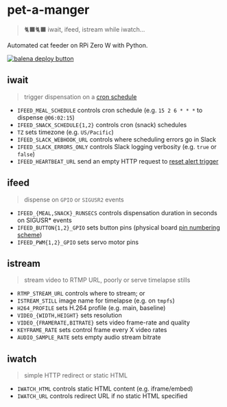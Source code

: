 # pet-a-manger
> 🐈‍⬛🐈‍⬛ iwait, ifeed, istream while iwatch...

Automated cat feeder on RPi Zero W with Python.

[![balena deploy button](https://www.balena.io/deploy.svg)](https://dashboard.balena-cloud.com/deploy?repoUrl=https://github.com/belodetek/pet-a-manger)

## iwait
> trigger dispensation on a [cron schedule](https://pkg.go.dev/github.com/robfig/cron)

* `IFEED_MEAL_SCHEDULE` controls cron schedule (e.g. `15 2 6 * * *` to dispense `@06:02:15`)
* `IFEED_SNACK_SCHEDULE{1,2}` controls cron (snack) schedules
* `TZ` sets timezone (e.g. `US/Pacific`)
* `IFEED_SLACK_WEBHOOK_URL` controls where scheduling errors go in Slack
* `IFEED_SLACK_ERRORS_ONLY` controls Slack logging verbosity (e.g. `true` or `false`)
* `IFEED_HEARTBEAT_URL` send an empty HTTP request to [reset alert trigger](https://healthchecks.io/)


## ifeed
> dispense on `GPIO` or `SIGUSR2` events

* `IFEED_{MEAL,SNACK}_RUNSECS` controls dispensation duration in seconds on SIGUSR* events
* `IFEED_BUTTON{1,2}_GPIO` sets button pins (physical board [pin numbering scheme](https://pinout.xyz/))
* `IFEED_PWM{1,2}_GPIO` sets servo motor pins


## istream
> stream video to RTMP URL, poorly or serve timelapse stills

* `RTMP_STREAM_URL` controls where to stream; or
* `ISTREAM_STILL` image name for timelapse (e.g. on `tmpfs`)
* `H264_PROFILE` sets H.264 profile (e.g. main, baseline)
* `VIDEO_{WIDTH,HEIGHT}` sets resolution
* `VIDEO_{FRAMERATE,BITRATE}` sets video frame-rate and quality
* `KEYFRAME_RATE` sets control frame every X video rates
* `AUDIO_SAMPLE_RATE` sets empty audio stream bitrate


## iwatch
> simple HTTP redirect or static HTML

* `IWATCH_HTML` controls static HTML content (e.g. iframe/embed)
* `IWATCH_URL` controls redirect URL if no static HTML specified
